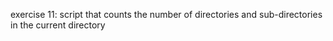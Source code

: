 exercise 11: script that counts the number of directories and sub-directories in the current directory
